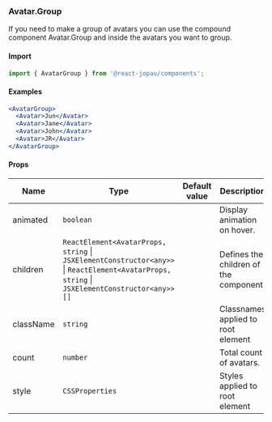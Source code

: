 ### Avatar.Group

If you need to make a group of avatars you can use the compound component Avatar.Group and inside the avatars you want to group.

#### Import

```jsx
import { AvatarGroup } from '@react-jopau/components';
```

#### Examples

```jsx
<AvatarGroup>
  <Avatar>Jun</Avatar>
  <Avatar>Jane</Avatar>
  <Avatar>John</Avatar>
  <Avatar>JR</Avatar>
</AvatarGroup>
```

#### Props

| Name      | Type                                                                                                                                         | Default value | Description                            |
| --------- | -------------------------------------------------------------------------------------------------------------------------------------------- | ------------- | -------------------------------------- |
| animated  | `boolean`                                                                                                                                    |               | Display animation on hover.            |
| children  | `ReactElement<AvatarProps, string` \| `JSXElementConstructor<any>>` \| `ReactElement<AvatarProps, string` \| `JSXElementConstructor<any>>[]` |               | Defines the children of the component. |
| className | `string`                                                                                                                                     |               | Classnames applied to root element     |
| count     | `number`                                                                                                                                     |               | Total count of avatars.                |
| style     | `CSSProperties`                                                                                                                              |               | Styles applied to root element         |
